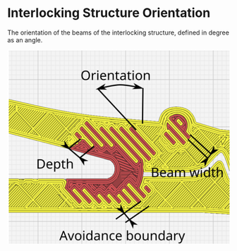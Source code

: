 Interlocking Structure Orientation
====
The orientation of the beams of the interlocking structure, defined in degree as an angle. 

![Interlocking Structure Orientation](../images/interlocking.svg)